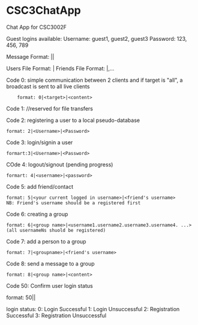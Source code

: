# CSC3ChatApp
Chat App for CSC3002F

Guest logins available:
  Username: guest1, guest2, guest3
  Password: 123, 456, 789

Message Format: <command>|<target>|<content>

Users File Format: <username>|<password>
Friends File Format: <username>|<friend1>,<friend2>...<friendN>

Code 0: simple communication between 2 clients and if target is "all", a broadcast is sent to all live clients

        format: 0|<target>|<content>

Code 1: //reserved for file transfers

Code 2: registering a user to a local pseudo-database

    format: 2|<Username>|<Password>

Code 3: login/signin a user

    formart:3|<Username>|<Password>

COde 4: logout/signout (pending progress)

    formart: 4|<username>|<password>

Code 5: add friend/contact

    format: 5|<your current logged in username>|<friend's username>
    NB: Friend's username should be a registered first

Code 6: creating a group

    format: 6|<group name>|<username1.username2.username3.username4. ...>
    (all usernameNs shuold be registered)


Code 7: add a person to a group

    format: 7|<groupname>|<friend's username>


Code 8: send a message to a group

    format: 8|<group name>|<content>


Code 50: Confirm user login status

  format: 50|<user>|<login status>

  login status:
              0: Login Successful
              1: Login Unsuccessful
              2: Registration Successful
              3: Registration Unsuccessful
